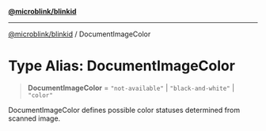 [**@microblink/blinkid**](../README.md)

***

[@microblink/blinkid](../README.md) / DocumentImageColor

# Type Alias: DocumentImageColor

> **DocumentImageColor** = `"not-available"` \| `"black-and-white"` \| `"color"`

DocumentImageColor defines possible color statuses determined from scanned
image.
